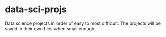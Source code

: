 # data-sci-projs
Data science projects in order of easy to most difficult.
The projects will be saved in their own files when small enough.
